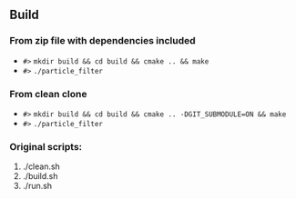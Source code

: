 ## Build

### From zip file with dependencies included
- `#>` `mkdir build && cd build && cmake .. && make`
- `#>` `./particle_filter`

### From clean clone
- `#>` `mkdir build && cd build && cmake .. -DGIT_SUBMODULE=ON && make`
- `#>` `./particle_filter`


### Original scripts:

1. ./clean.sh
2. ./build.sh
3. ./run.sh